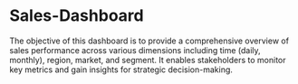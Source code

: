 # Sales-Dashboard
The objective of this dashboard is to provide a comprehensive overview of sales performance across various dimensions including time (daily, monthly), region, market, and segment. It enables stakeholders to monitor key metrics and gain insights for strategic decision-making.
